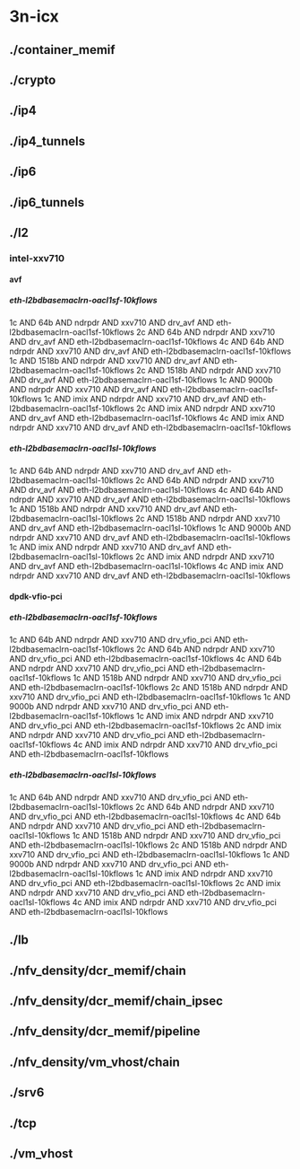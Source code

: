 # 3n-icx
## ./container_memif
## ./crypto
## ./ip4
## ./ip4_tunnels
## ./ip6
## ./ip6_tunnels
## ./l2
### intel-xxv710
#### avf
##### eth-l2bdbasemaclrn-oacl1sf-10kflows
1c AND 64b AND ndrpdr AND xxv710 AND drv_avf AND eth-l2bdbasemaclrn-oacl1sf-10kflows
2c AND 64b AND ndrpdr AND xxv710 AND drv_avf AND eth-l2bdbasemaclrn-oacl1sf-10kflows
4c AND 64b AND ndrpdr AND xxv710 AND drv_avf AND eth-l2bdbasemaclrn-oacl1sf-10kflows
1c AND 1518b AND ndrpdr AND xxv710 AND drv_avf AND eth-l2bdbasemaclrn-oacl1sf-10kflows
2c AND 1518b AND ndrpdr AND xxv710 AND drv_avf AND eth-l2bdbasemaclrn-oacl1sf-10kflows
1c AND 9000b AND ndrpdr AND xxv710 AND drv_avf AND eth-l2bdbasemaclrn-oacl1sf-10kflows
1c AND imix AND ndrpdr AND xxv710 AND drv_avf AND eth-l2bdbasemaclrn-oacl1sf-10kflows
2c AND imix AND ndrpdr AND xxv710 AND drv_avf AND eth-l2bdbasemaclrn-oacl1sf-10kflows
4c AND imix AND ndrpdr AND xxv710 AND drv_avf AND eth-l2bdbasemaclrn-oacl1sf-10kflows
##### eth-l2bdbasemaclrn-oacl1sl-10kflows
1c AND 64b AND ndrpdr AND xxv710 AND drv_avf AND eth-l2bdbasemaclrn-oacl1sl-10kflows
2c AND 64b AND ndrpdr AND xxv710 AND drv_avf AND eth-l2bdbasemaclrn-oacl1sl-10kflows
4c AND 64b AND ndrpdr AND xxv710 AND drv_avf AND eth-l2bdbasemaclrn-oacl1sl-10kflows
1c AND 1518b AND ndrpdr AND xxv710 AND drv_avf AND eth-l2bdbasemaclrn-oacl1sl-10kflows
2c AND 1518b AND ndrpdr AND xxv710 AND drv_avf AND eth-l2bdbasemaclrn-oacl1sl-10kflows
1c AND 9000b AND ndrpdr AND xxv710 AND drv_avf AND eth-l2bdbasemaclrn-oacl1sl-10kflows
1c AND imix AND ndrpdr AND xxv710 AND drv_avf AND eth-l2bdbasemaclrn-oacl1sl-10kflows
2c AND imix AND ndrpdr AND xxv710 AND drv_avf AND eth-l2bdbasemaclrn-oacl1sl-10kflows
4c AND imix AND ndrpdr AND xxv710 AND drv_avf AND eth-l2bdbasemaclrn-oacl1sl-10kflows
#### dpdk-vfio-pci
##### eth-l2bdbasemaclrn-oacl1sf-10kflows
1c AND 64b AND ndrpdr AND xxv710 AND drv_vfio_pci AND eth-l2bdbasemaclrn-oacl1sf-10kflows
2c AND 64b AND ndrpdr AND xxv710 AND drv_vfio_pci AND eth-l2bdbasemaclrn-oacl1sf-10kflows
4c AND 64b AND ndrpdr AND xxv710 AND drv_vfio_pci AND eth-l2bdbasemaclrn-oacl1sf-10kflows
1c AND 1518b AND ndrpdr AND xxv710 AND drv_vfio_pci AND eth-l2bdbasemaclrn-oacl1sf-10kflows
2c AND 1518b AND ndrpdr AND xxv710 AND drv_vfio_pci AND eth-l2bdbasemaclrn-oacl1sf-10kflows
1c AND 9000b AND ndrpdr AND xxv710 AND drv_vfio_pci AND eth-l2bdbasemaclrn-oacl1sf-10kflows
1c AND imix AND ndrpdr AND xxv710 AND drv_vfio_pci AND eth-l2bdbasemaclrn-oacl1sf-10kflows
2c AND imix AND ndrpdr AND xxv710 AND drv_vfio_pci AND eth-l2bdbasemaclrn-oacl1sf-10kflows
4c AND imix AND ndrpdr AND xxv710 AND drv_vfio_pci AND eth-l2bdbasemaclrn-oacl1sf-10kflows
##### eth-l2bdbasemaclrn-oacl1sl-10kflows
1c AND 64b AND ndrpdr AND xxv710 AND drv_vfio_pci AND eth-l2bdbasemaclrn-oacl1sl-10kflows
2c AND 64b AND ndrpdr AND xxv710 AND drv_vfio_pci AND eth-l2bdbasemaclrn-oacl1sl-10kflows
4c AND 64b AND ndrpdr AND xxv710 AND drv_vfio_pci AND eth-l2bdbasemaclrn-oacl1sl-10kflows
1c AND 1518b AND ndrpdr AND xxv710 AND drv_vfio_pci AND eth-l2bdbasemaclrn-oacl1sl-10kflows
2c AND 1518b AND ndrpdr AND xxv710 AND drv_vfio_pci AND eth-l2bdbasemaclrn-oacl1sl-10kflows
1c AND 9000b AND ndrpdr AND xxv710 AND drv_vfio_pci AND eth-l2bdbasemaclrn-oacl1sl-10kflows
1c AND imix AND ndrpdr AND xxv710 AND drv_vfio_pci AND eth-l2bdbasemaclrn-oacl1sl-10kflows
2c AND imix AND ndrpdr AND xxv710 AND drv_vfio_pci AND eth-l2bdbasemaclrn-oacl1sl-10kflows
4c AND imix AND ndrpdr AND xxv710 AND drv_vfio_pci AND eth-l2bdbasemaclrn-oacl1sl-10kflows
## ./lb
## ./nfv_density/dcr_memif/chain
## ./nfv_density/dcr_memif/chain_ipsec
## ./nfv_density/dcr_memif/pipeline
## ./nfv_density/vm_vhost/chain
## ./srv6
## ./tcp
## ./vm_vhost
